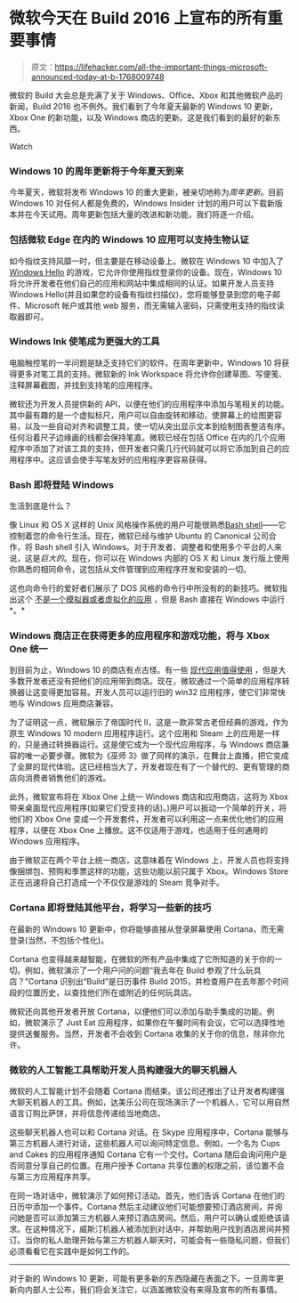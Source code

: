# 微软今天在 Build 2016 上宣布的所有重要事情

> 原文：<https://lifehacker.com/all-the-important-things-microsoft-announced-today-at-b-1768009748>

微软的 Build 大会总是充满了关于 Windows、Office、Xbox 和其他微软产品的新闻，Build 2016 也不例外。我们看到了今年夏天最新的 Windows 10 更新，Xbox One 的新功能，以及 Windows 商店的更新。这是我们看到的最好的新东西。

Watch

### **Windows 10 的周年更新将于今年夏天到来**

今年夏天，微软将发布 Windows 10 的重大更新，被亲切地称为*周年更新*。目前 Windows 10 对任何人都是免费的，Windows Insider 计划的用户可以下载新版本并在今天试用。周年更新包括大量的改进和新功能，我们将逐一介绍。

### 包括微软 Edge 在内的 Windows 10 应用可以支持生物认证

如今指纹支持风靡一时，但主要是在移动设备上。微软在 Windows 10 中加入了 [Windows Hello](http://windows.microsoft.com/en-us/windows-10/getstarted-what-is-hello) 的游戏，它允许你使用指纹登录你的设备。现在，Windows 10 将允许开发者在他们自己的应用和网站中集成相同的认证。如果开发人员支持 Windows Hello(并且如果您的设备有指纹扫描仪)，您将能够登录到您的电子邮件、Microsoft 帐户或其他 web 服务，而无需输入密码，只需使用支持的指纹读取器即可。

### Windows Ink 使笔成为更强大的工具

电脑触控笔的一半问题是缺乏支持它们的软件。在周年更新中，Windows 10 将获得更多对笔工具的支持。微软新的 Ink Workspace 将允许你创建草图、写便笺、注释屏幕截图，并找到支持笔的应用程序。

微软还为开发人员提供新的 API，以便在他们的应用程序中添加与笔相关的功能。其中最有趣的是一个虚拟标尺，用户可以自由旋转和移动，使屏幕上的绘图更容易，以及一些自动对齐和调整工具，使一切从突出显示文本到绘制图表整洁有序。任何沿着尺子边缘画的线都会保持笔直。微软已经在包括 Office 在内的几个应用程序中添加了对该工具的支持，但开发者只需几行代码就可以将它添加到自己的应用程序中。这应该会使手写笔友好的应用程序更容易获得。

### Bash 即将登陆 Windows

生活到底是什么？

像 Linux 和 OS X 这样的 Unix 风格操作系统的用户可能很熟悉[Bash shell](http://lifehacker.com/a-command-line-primer-for-beginners-5633909)——它控制着您的命令行生活。现在，微软已经与维护 Ubuntu 的 Canonical 公司合作，将 Bash shell 引入 Windows。对于开发者、调整者和使用多个平台的人来说，这是*巨大的*。现在，你可以在 Windows 内部的 OS X 和 Linux 发行版上使用你熟悉的相同命令，这包括从文件管理到应用程序开发和安装的一切。

这也向命令行的爱好者们展示了 DOS 风格的命令行中所没有的的新技巧。微软指出这个 [不是一个模拟器或者虚拟化的应用](http://lifehacker.com/how-can-i-make-the-windows-command-prompt-better-5834755) ，但是 Bash 直接在 Windows 中运行*。*

### Windows 商店正在获得更多的应用程序和游戏功能，将与 Xbox One 统一

到目前为止，Windows 10 的商店有点古怪。有一些 [现代应用值得使用](http://lifehacker.com/the-windows-10-apps-that-are-actually-worth-using-1741930918) ，但是大多数开发者还没有把他们的应用带到商店。现在，微软通过一个简单的应用程序转换器让这变得更加容易。开发人员可以运行旧的 win32 应用程序，使它们非常快地与 Windows 应用商店兼容。

为了证明这一点，微软展示了帝国时代 II，这是一款非常古老但经典的游戏，作为原生 Windows 10 modern 应用程序运行。这个应用和 Steam 上的应用是一样的，只是通过转换器运行。这是使它成为一个现代应用程序，与 Windows 商店兼容的唯一必要步骤。微软为《巫师 3》做了同样的演示，在舞台上直播，把它变成了全屏的现代体验。这已经相当大了，开发者现在有了一个替代的、更有管理的商店向消费者销售他们的游戏。

此外，微软宣布将在 Xbox One 上统一 Windows 商店和应用商店，这将为 Xbox 带来桌面现代应用程序(如果它们受支持的话)。)用户可以扳动一个简单的开关，将他们的 Xbox One 变成一个开发套件，开发者可以利用这一点来优化他们的应用程序，以便在 Xbox One 上播放。这不仅适用于游戏，也适用于任何通用的 Windows 应用程序。

由于微软正在两个平台上统一商店，这意味着在 Windows 上，开发人员也将支持像捆绑包、预购和季票这样的功能，这些功能以前只属于 Xbox。Windows Store 正在迅速将自己打造成一个不仅仅是游戏的 Steam 竞争对手。

### Cortana 即将登陆其他平台，将学习一些新的技巧

在最新的 Windows 10 更新中，你将能够直接从登录屏幕使用 Cortana，而无需登录(当然，不包括个性化)。

Cortana 也变得越来越智能，在微软的所有产品中集成了它所知道的关于你的一切。例如，微软演示了一个用户问的问题“我去年在 Build 参观了什么玩具店？”Cortana 识别出“Build”是日历事件 Build 2015，并检查用户在去年那个时间段的位置历史，以查找他们所在或附近的任何玩具店。

微软还向其他开发者开放 Cortana，以便他们可以添加与助手集成的功能。例如，微软演示了 Just Eat 应用程序，如果你在午餐时间有会议，它可以选择性地提供送餐服务。当然，开发者不会收到 Cortana 收集的关于你的信息，除非你允许。

### 微软的人工智能工具帮助开发人员构建强大的聊天机器人

微软的人工智能计划不会随着 Cortana 而结束。该公司还推出了让开发者构建强大聊天机器人的工具。例如，达美乐公司在现场演示了一个机器人，它可以用自然语言订购比萨饼，并将信息传递给当地商店。

这些聊天机器人也可以和 Cortana 对话。在 Skype 应用程序中，Cortana 能够与第三方机器人进行对话，这些机器人可以询问特定信息。例如，一个名为 Cups and Cakes 的应用程序通知 Cortana 它有一个交付。Cortana 随后会询问用户是否同意分享自己的位置。在用户授予 Cortana 共享位置的权限之前，该位置不会与第三方应用程序共享。

在同一场对话中，微软演示了如何预订活动。首先，他们告诉 Cortana 在他们的日历中添加一个事件。Cortana 然后主动建议他们可能想要预订酒店房间，并询问她是否可以添加第三方机器人来预订酒店房间。然后，用户可以确认或拒绝该请求。在这种情况下，威斯汀机器人被添加到对话中，并帮助用户找到酒店房间并预订。当你的私人助理开始与第三方机器人聊天时，可能会有一些隐私问题，但我们必须看看它在实践中是如何工作的。

* * *

对于新的 Windows 10 更新，可能有更多新的东西隐藏在表面之下。一旦周年更新向内部人士公布，我们将会关注它，以涵盖微软没有来得及宣布的所有事情。